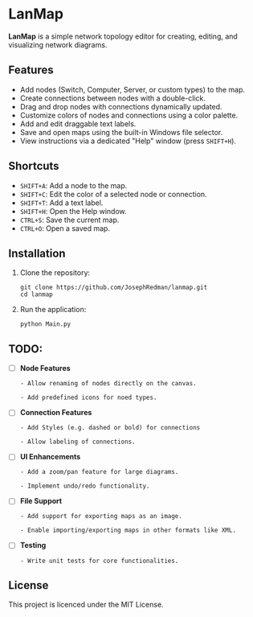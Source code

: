 # LanMap  

**LanMap** is a simple network topology editor for creating, editing, and visualizing network diagrams.  

## Features  
- Add nodes (Switch, Computer, Server, or custom types) to the map.  
- Create connections between nodes with a double-click.  
- Drag and drop nodes with connections dynamically updated.  
- Customize colors of nodes and connections using a color palette.  
- Add and edit draggable text labels.  
- Save and open maps using the built-in Windows file selector.  
- View instructions via a dedicated "Help" window (press `SHIFT+H`).  

## Shortcuts  
- `SHIFT+A`: Add a node to the map.  
- `SHIFT+C`: Edit the color of a selected node or connection.  
- `SHIFT+T`: Add a text label.  
- `SHIFT+H`: Open the Help window.  
- `CTRL+S`: Save the current map.  
- `CTRL+O`: Open a saved map.  

## Installation  
1. Clone the repository:  
   ```
   git clone https://github.com/JosephRedman/lanmap.git  
   cd lanmap
   ```

2. Run the application:
   ```
   python Main.py
   ```

## TODO:

- [ ] **Node Features**
      
      - Allow renaming of nodes directly on the canvas.
      
      - Add predefined icons for noed types.
      

- [ ] **Connection Features**
      
      - Add Styles (e.g. dashed or bold) for connections
      
      - Allow labeling of connections.
      

- [ ] **UI Enhancements**
      
      - Add a zoom/pan feature for large diagrams.
      
      - Implement undo/redo functionality.


- [ ] **File Support**
      
      - Add support for exporting maps as an image.
      
      - Enable importing/exporting maps in other formats like XML.


- [ ] **Testing**
      
      - Write unit tests for core functionalities.


## License
This project is licenced under the MIT License.
